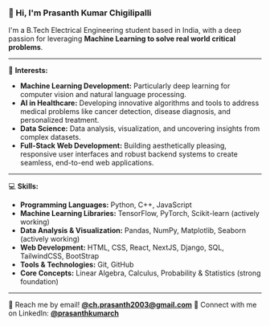 ### 👋 Hi, I'm Prasanth Kumar Chigilipalli

I'm a B.Tech Electrical Engineering student based in India, with a deep passion for leveraging **Machine Learning to solve real world critical problems**.

---

🌱 **Interests:**

* **Machine Learning Development:** Particularly deep learning for computer vision and natural language processing.
* **AI in Healthcare:** Developing innovative algorithms and tools to address medical problems like cancer detection, disease diagnosis, and personalized treatment.
* **Data Science:** Data analysis, visualization, and uncovering insights from complex datasets.
* **Full-Stack Web Development:** Building aesthetically pleasing, responsive user interfaces and robust backend systems to create seamless, end-to-end web applications.

---

💻 **Skills:**

* **Programming Languages:** Python, C++, JavaScript
* **Machine Learning Libraries:** TensorFlow, PyTorch, Scikit-learn (actively working)
* **Data Analysis & Visualization:** Pandas, NumPy, Matplotlib, Seaborn (actively working)
* **Web Development:** HTML, CSS, React, NextJS, Django, SQL, TailwindCSS, BootStrap
* **Tools & Technologies:** Git, GitHub
* **Core Concepts:** Linear Algebra, Calculus, Probability & Statistics (strong foundation)

---

💬 Reach me by email! [**@ch.prasanth2003@gmail.com**](mailto:ch.prasanth2003@gmail.com)
🔗 Connect with me on LinkedIn: [**@prasanthkumarch**](https://www.linkedin.com/in/prasanthkumarch/)

